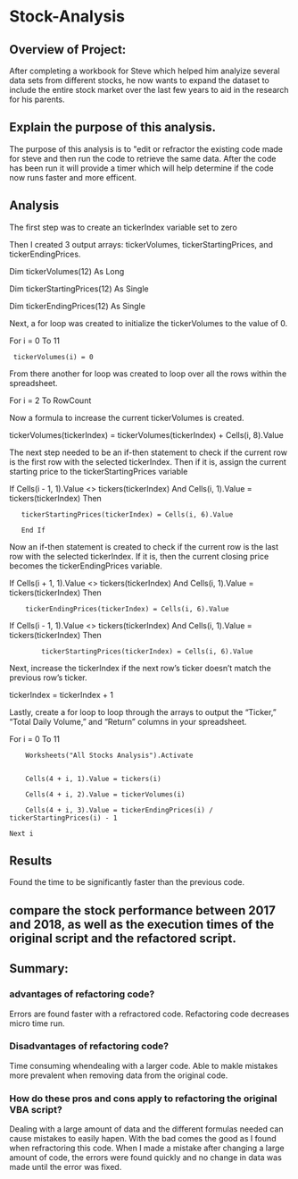 # Stock-Analysis
## Overview of Project: 
After completing a workbook for Steve which helped him analyize several data sets from different stocks, he now wants to expand the dataset to include the entire stock market over the last few years to aid in the research for his parents.

## Explain the purpose of this analysis.

The purpose of this analysis is to "edit or refractor the existing code made for steve and then run the code to retrieve the same data. After the code has been run it will provide a timer which will help determine if the code now runs faster and more efficent.

## Analysis

The first step was to create an tickerIndex variable set to zero

Then I created 3 output arrays: tickerVolumes, tickerStartingPrices, and tickerEndingPrices.

  Dim tickerVolumes(12) As Long
    
  Dim tickerStartingPrices(12) As Single

  Dim tickerEndingPrices(12) As Single

Next, a for loop was created to initialize the tickerVolumes to the value of 0.

  For i = 0 To 11
    
     tickerVolumes(i) = 0

From there another for loop was created to loop over all the rows within the spreadsheet.

  For i = 2 To RowCount

Now a formula to increase the current tickerVolumes is created.

  tickerVolumes(tickerIndex) = tickerVolumes(tickerIndex) + Cells(i, 8).Value

The next step needed to be an if-then statement to check if the current row is the first row with the selected tickerIndex. Then if it is, assign the current starting price to the tickerStartingPrices variable
 
  If Cells(i - 1, 1).Value <> tickers(tickerIndex) And Cells(i, 1).Value = tickers(tickerIndex) Then
            
       tickerStartingPrices(tickerIndex) = Cells(i, 6).Value
       
       End If


Now an if-then statement is created to check if the current row is the last row with the selected tickerIndex. If it is, then the current closing price becomes the tickerEndingPrices variable.

  If Cells(i + 1, 1).Value <> tickers(tickerIndex) And Cells(i, 1).Value = tickers(tickerIndex) Then
            
        tickerEndingPrices(tickerIndex) = Cells(i, 6).Value
            

  If Cells(i - 1, 1).Value <> tickers(tickerIndex) And Cells(i, 1).Value = tickers(tickerIndex) Then
            
            tickerStartingPrices(tickerIndex) = Cells(i, 6).Value
            
Next, increase the tickerIndex if the next row’s ticker doesn’t match the previous row’s ticker.

   tickerIndex = tickerIndex + 1

Lastly, create a for loop to loop through the arrays to output the “Ticker,” “Total Daily Volume,” and “Return” columns in your spreadsheet.

For i = 0 To 11
        
        Worksheets("All Stocks Analysis").Activate
        
        
        Cells(4 + i, 1).Value = tickers(i)
        
        Cells(4 + i, 2).Value = tickerVolumes(i)
        
        Cells(4 + i, 3).Value = tickerEndingPrices(i) / tickerStartingPrices(i) - 1
    
    Next i

## Results 
Found the time to be significantly faster than the previous code.

## compare the stock performance between 2017 and 2018, as well as the execution times of the original script and the refactored script.

## Summary: 

### advantages of refactoring code?
Errors are found faster with a refractored code.
Refactoring code decreases micro time run.

### Disadvantages of refactoring code?
Time consuming whendealing with a larger code.
Able to makle mistakes more prevalent when removing data from the original code.

### How do these pros and cons apply to refactoring the original VBA script?
Dealing with a large amount of data and the different formulas needed can cause mistakes to easily hapen. With the bad comes the good as I found when refractoring this code. When I made a mistake after changing a large amount of code, the errors were found quickly and no change in data was made until the error was fixed.
